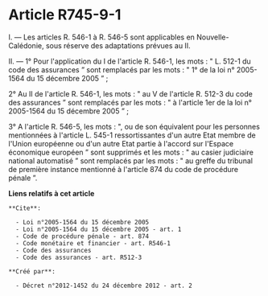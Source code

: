 # Article R745-9-1

I. ― Les articles R. 546-1 à R. 546-5 sont applicables en Nouvelle-Calédonie, sous réserve des adaptations prévues au II. 

II. ― 1° Pour l'application du I de l'article R. 546-1, les mots : " L. 512-1 du code des assurances ” sont remplacés par les
mots : " 1° de la loi n° 2005-1564 du 15 décembre 2005 ” ; 

2° Au II de l'article R. 546-1, les mots : " au V de l'article R. 512-3 du code des assurances ” sont remplacés par les
mots : " à l'article 1er de la loi n° 2005-1564 du 15 décembre 2005 ” ; 

3° A l'article R. 546-5, les mots : ", ou de son équivalent pour les personnes mentionnées à l'article L. 545-1
ressortissantes d'un autre Etat membre de l'Union européenne ou d'un autre Etat partie à l'accord sur l'Espace économique
européen ” sont supprimés et les mots : " au casier judiciaire national automatisé ” sont remplacés par les mots : " au
greffe du tribunal de première instance mentionné à l'article 874 du code de procédure pénale ”.

**Liens relatifs à cet article**

	**Cite**:

	  - Loi n°2005-1564 du 15 décembre 2005
	  - Loi n°2005-1564 du 15 décembre 2005 - art. 1
	  - Code de procédure pénale - art. 874
	  - Code monétaire et financier - art. R546-1
	  - Code des assurances
	  - Code des assurances - art. R512-3

	**Créé par**:

	  - Décret n°2012-1452 du 24 décembre 2012 - art. 2
